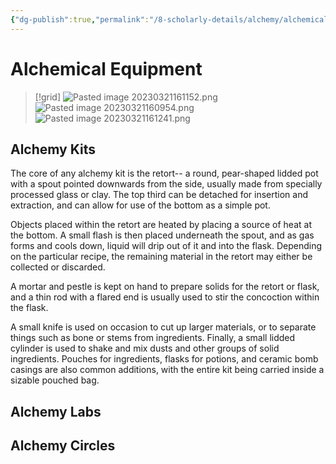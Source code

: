 ```yaml
---
{"dg-publish":true,"permalink":"/8-scholarly-details/alchemy/alchemical-equipment/","noteIcon":""}
---
```


# Alchemical Equipment

>[!grid]
>![Pasted image 20230321161152.png](/img/user/x.%20Assets/Attachments/Pasted%20image%2020230321161152.png)
>![Pasted image 20230321160954.png](/img/user/x.%20Assets/Attachments/Pasted%20image%2020230321160954.png)
>![Pasted image 20230321161241.png](/img/user/x.%20Assets/Attachments/Pasted%20image%2020230321161241.png)

## Alchemy Kits

The core of any alchemy kit is the retort-- a round, pear-shaped lidded pot with a spout pointed downwards from the side, usually made from specially processed glass or clay. The top third can be detached for insertion and extraction, and can allow for use of the bottom as a simple pot.

Objects placed within the retort are heated by placing a source of heat at the bottom. A small flash is then placed underneath the spout, and as gas forms and cools down, liquid will drip out of it and into the flask. Depending on the particular recipe, the remaining material in the retort may either be collected or discarded. 

A mortar and pestle is kept on hand to prepare solids for the retort or flask, and a thin rod with a flared end is usually used to stir the concoction within the flask. 

A small knife is used on occasion to cut up larger materials, or to separate things such as bone or stems from ingredients. Finally, a small lidded cylinder is used to shake and mix dusts and other groups of solid ingredients. Pouches for ingredients, flasks for potions, and ceramic bomb casings are also common additions, with the entire kit being carried inside a sizable pouched bag. 

## Alchemy Labs


## Alchemy Circles 

